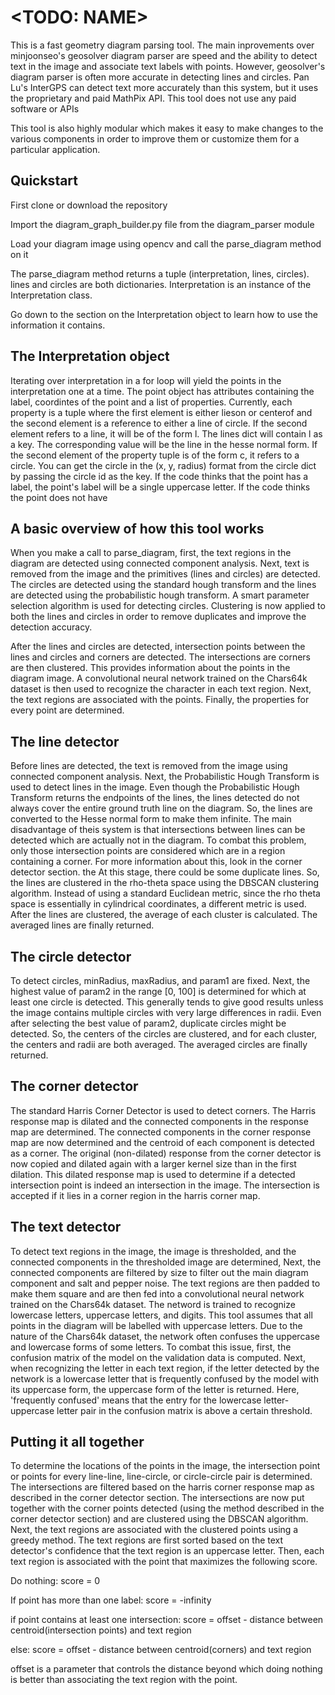 # <TODO: NAME>

This is a fast geometry diagram parsing tool. The main inprovements over minjoonseo's geosolver diagram parser are speed and the ability to detect text in the image and associate text labels with points. 
However, geosolver's diagram parser is often more accurate in detecting lines and circles. 
Pan Lu's InterGPS can detect text more accurately than this system, but it uses the proprietary and paid MathPix API.
This tool does not use any paid software or APIs

This tool is also highly modular which makes it easy to make changes to the various components in order to improve them or customize them for a particular application.
## Quickstart
First clone or download the repository

Import the diagram_graph_builder.py file from the diagram_parser module

Load your diagram image using opencv and call the parse_diagram method on it

The parse_diagram method returns a tuple (interpretation, lines, circles). lines and circles are both dictionaries.
Interpretation is an instance of the Interpretation class. 

Go down to the section on the Interpretation object to learn how to use the information it contains.

## The Interpretation object
Iterating over interpretation in a for loop will yield the points in the interpretation one at a time. 
The point object has attributes containing the label, coordintes of the point and a list of properties. 
Currently, each property is a tuple where the first element is either lieson or centerof and the second element is a reference to either a line of circle. 
If the second element refers to a line, it will be of the form l<x>. The lines dict will contain l<x> as a key. The corresponding value will be the line in the hesse normal form.
If the second element of the property tuple is of the form c<x>, it refers to a circle. You can get the circle in the (x, y, radius) format from the circle dict by passing the circle id as the key.
If the code thinks that the point has a label, the point's label will be a single uppercase letter. If the code thinks the point does not have 

## A basic overview of how this tool works

When you make a call to parse_diagram, first, the text regions in the diagram are detected using connected component analysis.
Next, text is removed from the image and the primitives (lines and circles) are detected.
The circles are detected using the standard hough transform and the lines are detected using the probabilistic hough transform. A smart parameter selection algorithm is used for detecting circles. 
Clustering is now applied to both the lines and circles in order to remove duplicates and improve the detection accuracy.

After the lines and circles are detected, intersection points between the lines and circles and corners are detected. The intersections are corners are then clustered. This provides information about the points in the diagram image.
A convolutional neural network trained on the Chars64k dataset is then used to recognize the character in each text region. Next, the text regions are associated with the points. Finally, the properties for every point are determined.

## The line detector

Before lines are detected, the text is removed from the image using connected component analysis.
Next, the Probabilistic Hough Transform is used to detect lines in the image. Even though the Probabilistic Hough Transform returns the endpoints of the lines, the lines detected do not always cover the entire ground truth line on the diagram.
So, the lines are converted to the Hesse normal form to make them infinite. The main disadvantage of theis system is that intersections between lines can be detected which are actually not in the diagram. 
To combat this problem, only those intersection points are considered which are in a region containing a corner. For more information about this, look in the corner detector section.
the At this stage, there could be some duplicate lines. So, the lines are clustered in the rho-theta space using the DBSCAN clustering algorithm.
Instead of using a standard Euclidean metric, since the rho theta space is essentially in cylindrical coordinates, a different metric is used.
After the lines are clustered, the average of each cluster is calculated. The averaged lines are finally returned.

## The circle detector

To detect circles, minRadius, maxRadius, and param1 are fixed. Next, the highest value of param2 in the range [0, 100] is determined for which at least one circle is detected. This generally tends to give good results unless the image contains multiple circles with very large differences in radii.
Even after selecting the best value of param2, duplicate circles might be detected. So, the centers of the circles are clustered, and for each cluster, the centers and radii are both averaged. 
The averaged circles are finally returned.

## The corner detector

The standard Harris Corner Detector is used to detect corners. The Harris response map is dilated and the connected components in the response map are determined.
The connected components in the corner response map are now determined and the centroid of each component is detected as a corner.
The original (non-dilated) response from the corner detector is now copied and dilated again with a larger kernel size than in the first dilation.
This dilated response map is used to determine if a detected intersection point is indeed an intersection in the image. The intersection is accepted if it lies in a corner region in the harris corner map.

## The text detector

To detect text regions in the image, the image is thresholded, and the connected components in the thresholded image are determined, Next, the connected components are filtered by size to filter out the main diagram component and salt and pepper noise.
The text regions are then padded to make them square and are then fed into a convolutional neural network trained on the Chars64k dataset. The netword is trained to recognize lowercase letters, uppercase letters, and digits. 
This tool assumes that all points in the diagram will be labelled with uppercase letters. 
Due to the nature of the Chars64k dataset, the network often confuses the uppercase and lowercase forms of some letters. To combat this issue, first, the confusion matrix of the model on the validation data is computed.
Next, when recognizing the letter in each text region, if the letter detected by the network is a lowercase letter that is frequently confused by the model with its uppercase form, the uppercase form of the letter is returned.
Here, 'frequently confused' means that the entry for the lowercase letter-uppercase letter pair in the confusion matrix is above a certain threshold.

## Putting it all together

To determine the locations of the points in the image, the intersection point or points for every line-line, line-circle, or circle-circle pair is determined.
The intersections are filtered based on the harris corner response map as described in the corner detector section.
The intersections are now put together with the corner points detected (using the method described in the corner detector section) and are clustered using the DBSCAN algorithm.
Next, the text regions are associated with the clustered points using a greedy method. The text regions are first sorted based on the text detector's confidence that the text region is an uppercase letter.
Then, each text region is associated with the point that maximizes the following score.

Do nothing: score = 0

If point has more than one label: score = -infinity

if point contains at least one intersection: score = offset - distance between centroid(intersection points) and text region

else: score = offset - distance between centroid(corners) and text region

offset is a parameter that controls the distance beyond which doing nothing is better than associating the text region with the point.








